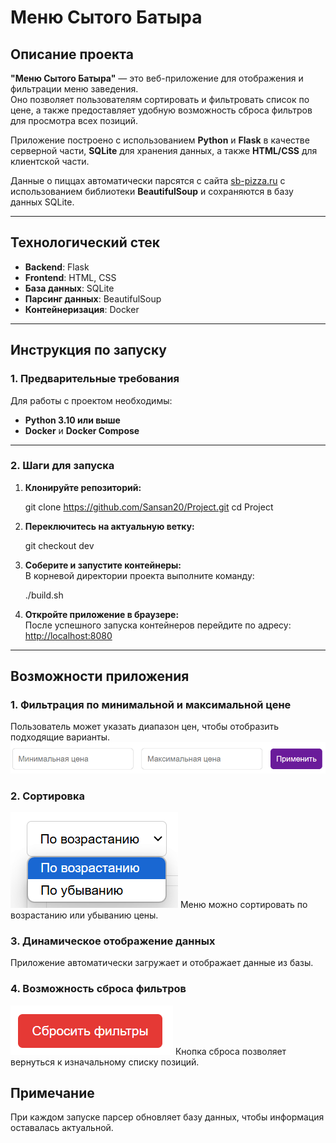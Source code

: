 # Меню Сытого Батыра

## Описание проекта

**"Меню Сытого Батыра"** — это веб-приложение для отображения и фильтрации меню заведения.  
Оно позволяет пользователям сортировать и фильтровать список по цене, а также предоставляет удобную возможность сброса фильтров для просмотра всех позиций.  

Приложение построено с использованием **Python** и **Flask** в качестве серверной части, **SQLite** для хранения данных, а также **HTML/CSS** для клиентской части.  

Данные о пиццах автоматически парсятся с сайта [sb-pizza.ru](https://sb-pizza.ru) с использованием библиотеки **BeautifulSoup** и сохраняются в базу данных SQLite.

---

## Технологический стек

- **Backend**: Flask  
- **Frontend**: HTML, CSS
- **База данных**: SQLite  
- **Парсинг данных**: BeautifulSoup  
- **Контейнеризация**: Docker  

---

## Инструкция по запуску

### 1. Предварительные требования
Для работы с проектом необходимы:
- **Python 3.10 или выше**
- **Docker** и **Docker Compose**

---

### 2. Шаги для запуска

1. **Клонируйте репозиторий:**

   git clone https://github.com/Sansan20/Project.git
   cd Project


3. **Переключитесь на актуальную ветку:**

   git checkout dev


4. **Соберите и запустите контейнеры:**  
   В корневой директории проекта выполните команду:

   ./build.sh


5. **Откройте приложение в браузере:**  
   После успешного запуска контейнеров перейдите по адресу:  
   [http://localhost:8080](http://localhost:8080)

---

## Возможности приложения
### 1. Фильтрация по минимальной и максимальной цене
Пользователь может указать диапазон цен, чтобы отобразить подходящие варианты.
![img.png](img.png)
### 2. Сортировка
![img_1.png](img_1.png)
Меню можно сортировать по возрастанию или убыванию цены.
### 3. Динамическое отображение данных
Приложение автоматически загружает и отображает данные из базы.
### 4. Возможность сброса фильтров
![img_2.png](img_2.png)
Кнопка сброса позволяет вернуться к изначальному списку позиций.

## Примечание

При каждом запуске парсер обновляет базу данных, чтобы информация оставалась актуальной.
